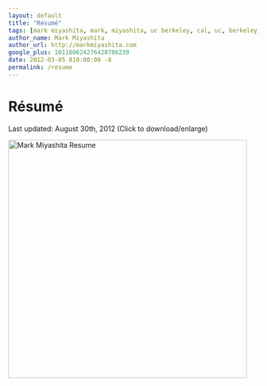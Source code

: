 ```yaml
---
layout: default
title: "Résumé"
tags: [mark miyashita, mark, miyashita, uc berkeley, cal, uc, berkeley, university of california, berkeley, computer science, cs, eecs, electrical engineering, mac, iphone, mac os x, mac hints, binaryage, mac hints from binaryage, tutorial, blog, apple, technology]
author_name: Mark Miyashita
author_url: http://markmiyashita.com
google_plus: 101180624276428786239
date: 2012-03-05 010:00:00 -8
permalink: /resume
---
```


<h1>Résumé</h1>
Last updated: August 30th, 2012
(Click to download/enlarge)

<a href="{{site.url}}/downloads/mark_miyashita_resume.pdf"><img class="clear blog-image-full-border" width="480" src="{{site.url}}/downloads/mark_miyashita_resume.jpg" title="Mark Miyashita Resume"></a>